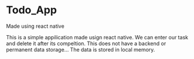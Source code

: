# Todo_App
Made using react native

This is a simple appilication made usign react native.
We can enter our task and delete it after its compeltion. This does not have a backend or permanent data storage... The data is stored in local memory.


